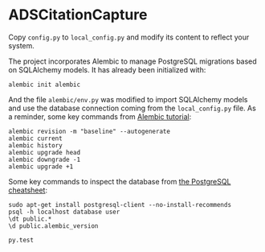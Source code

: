 # ADSCitationCapture

Copy ```config.py``` to ```local_config.py``` and modify its content to reflect your system.

The project incorporates Alembic to manage PostgreSQL migrations based on SQLAlchemy models. It has already been initialized with:

```
alembic init alembic
```

And the file ```alembic/env.py``` was modified to import SQLAlchemy models and use the database connection coming from the ```local_config.py``` file. As a reminder, some key commands from [Alembic tutorial](http://alembic.zzzcomputing.com/en/latest/):

```
alembic revision -m "baseline" --autogenerate
alembic current
alembic history
alembic upgrade head
alembic downgrade -1
alembic upgrade +1
```

Some key commands to inspect the database from [the PostgreSQL cheatsheet](https://gist.github.com/Kartones/dd3ff5ec5ea238d4c546):

```
sudo apt-get install postgresql-client --no-install-recommends
psql -h localhost database user
\dt public.*
\d public.alembic_version
```


```
py.test
```
